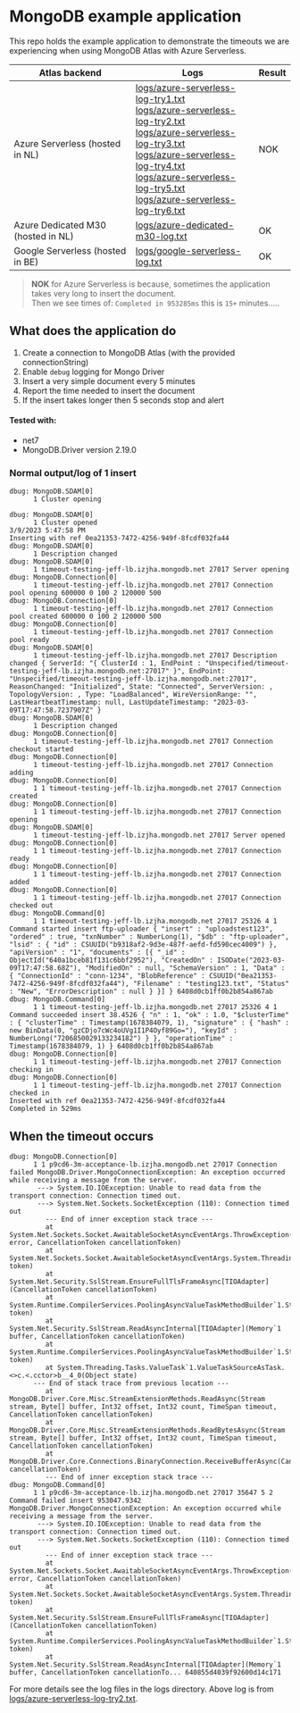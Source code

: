 # MongoDB example application
This repo holds the example application to demonstrate the timeouts we are experiencing when using MongoDB Atlas with Azure Serverless.


| Atlas backend                      | Logs                                                                                                                                                                                                                                                                                                                                                                                                                                                                     | Result |
|------------------------------------|--------------------------------------------------------------------------------------------------------------------------------------------------------------------------------------------------------------------------------------------------------------------------------------------------------------------------------------------------------------------------------------------------------------------------------------------------------------------------|--------|
| Azure Serverless (hosted in NL)    | [logs/azure-serverless-log-try1.txt](logs/azure-serverless-log-try1.txt)<br>[logs/azure-serverless-log-try2.txt](logs/azure-serverless-log-try2.txt)<br>[logs/azure-serverless-log-try3.txt](logs/azure-serverless-log-try3.txt)<br>[logs/azure-serverless-log-try4.txt](logs/azure-serverless-log-try4.txt)<br>[logs/azure-serverless-log-try5.txt](logs/azure-serverless-log-try5.txt)<br>[logs/azure-serverless-log-try6.txt](logs/azure-serverless-log-try6.txt)<br> | NOK    |
| Azure Dedicated M30 (hosted in NL) | [logs/azure-dedicated-m30-log.txt](logs/azure-dedicated-m30-log.txt)                                                                                                                                                                                                                                                                                                                                                                                                     | OK     |
| Google Serverless (hosted in BE)   | [logs/google-serverless-log.txt](logs/google-serverless-log.txt)                                                                                                                                                                                                                                                                                                                                                                                                         | OK     |


> **NOK** for Azure Serverless is because, sometimes the application takes very long to insert the document.  
Then we see times of: `Completed in 953285ms` this is `15+` minutes.....


## What does the application do

1. Create a connection to MongoDB Atlas (with the provided connectionString)
2. Enable `debug` logging for Mongo Driver
3. Insert a very simple document every 5 minutes
4. Report the time needed to insert the document
5. If the insert takes longer then 5 seconds stop and alert

#### Tested with:
- net7
- MongoDB.Driver version 2.19.0

### Normal output/log of 1 insert

```log
dbug: MongoDB.SDAM[0]
      1 Cluster opening

dbug: MongoDB.SDAM[0]
      1 Cluster opened
3/9/2023 5:47:58 PM
Inserting with ref 0ea21353-7472-4256-949f-8fcdf032fa44
dbug: MongoDB.SDAM[0]
      1 Description changed
dbug: MongoDB.SDAM[0]
      1 timeout-testing-jeff-lb.izjha.mongodb.net 27017 Server opening
dbug: MongoDB.Connection[0]
      1 timeout-testing-jeff-lb.izjha.mongodb.net 27017 Connection pool opening 600000 0 100 2 120000 500
dbug: MongoDB.Connection[0]
      1 timeout-testing-jeff-lb.izjha.mongodb.net 27017 Connection pool created 600000 0 100 2 120000 500
dbug: MongoDB.Connection[0]
      1 timeout-testing-jeff-lb.izjha.mongodb.net 27017 Connection pool ready
dbug: MongoDB.SDAM[0]
      1 timeout-testing-jeff-lb.izjha.mongodb.net 27017 Description changed { ServerId: "{ ClusterId : 1, EndPoint : "Unspecified/timeout-testing-jeff-lb.izjha.mongodb.net:27017" }", EndPoint: "Unspecified/timeout-testing-jeff-lb.izjha.mongodb.net:27017", ReasonChanged: "Initialized", State: "Connected", ServerVersion: , TopologyVersion: , Type: "LoadBalanced", WireVersionRange: "", LastHeartbeatTimestamp: null, LastUpdateTimestamp: "2023-03-09T17:47:58.7237907Z" }
dbug: MongoDB.SDAM[0]
      1 Description changed
dbug: MongoDB.Connection[0]
      1 timeout-testing-jeff-lb.izjha.mongodb.net 27017 Connection checkout started
dbug: MongoDB.Connection[0]
      1 timeout-testing-jeff-lb.izjha.mongodb.net 27017 Connection adding
dbug: MongoDB.Connection[0]
      1 1 timeout-testing-jeff-lb.izjha.mongodb.net 27017 Connection created
dbug: MongoDB.Connection[0]
      1 1 timeout-testing-jeff-lb.izjha.mongodb.net 27017 Connection opening
dbug: MongoDB.SDAM[0]
      1 timeout-testing-jeff-lb.izjha.mongodb.net 27017 Server opened
dbug: MongoDB.Connection[0]
      1 1 timeout-testing-jeff-lb.izjha.mongodb.net 27017 Connection ready
dbug: MongoDB.Connection[0]
      1 1 timeout-testing-jeff-lb.izjha.mongodb.net 27017 Connection added
dbug: MongoDB.Connection[0]
      1 1 timeout-testing-jeff-lb.izjha.mongodb.net 27017 Connection checked out
dbug: MongoDB.Command[0]
      1 1 timeout-testing-jeff-lb.izjha.mongodb.net 27017 25326 4 1 Command started insert ftp-uploader { "insert" : "uploadstest123", "ordered" : true, "txnNumber" : NumberLong(1), "$db" : "ftp-uploader", "lsid" : { "id" : CSUUID("b9318af2-9d3e-487f-aefd-fd590cec4009") }, "apiVersion" : "1", "documents" : [{ "_id" : ObjectId("640a1bceb81f131c6bbf2952"), "CreatedOn" : ISODate("2023-03-09T17:47:58.68Z"), "ModifiedOn" : null, "SchemaVersion" : 1, "Data" : { "ConnectionId" : "conn-1234", "BlobReference" : CSUUID("0ea21353-7472-4256-949f-8fcdf032fa44"), "Filename" : "testing123.txt", "Status" : "New", "ErrorDescription" : null } }] } 6408d0cb1ff0b2b854a867ab
dbug: MongoDB.Command[0]
      1 1 timeout-testing-jeff-lb.izjha.mongodb.net 27017 25326 4 1 Command succeeded insert 38.4526 { "n" : 1, "ok" : 1.0, "$clusterTime" : { "clusterTime" : Timestamp(1678384079, 1), "signature" : { "hash" : new BinData(0, "gzCDjo7cWc4oUVg1I1P4Oyf89Go="), "keyId" : NumberLong("7206850029133234182") } }, "operationTime" : Timestamp(1678384079, 1) } 6408d0cb1ff0b2b854a867ab
dbug: MongoDB.Connection[0]
      1 1 timeout-testing-jeff-lb.izjha.mongodb.net 27017 Connection checking in
dbug: MongoDB.Connection[0]
      1 1 timeout-testing-jeff-lb.izjha.mongodb.net 27017 Connection checked in
Inserted with ref 0ea21353-7472-4256-949f-8fcdf032fa44
Completed in 529ms
```

## When the timeout occurs

```log
dbug: MongoDB.Connection[0]
      1 1 p9cd6-3m-acceptance-lb.izjha.mongodb.net 27017 Connection failed MongoDB.Driver.MongoConnectionException: An exception occurred while receiving a message from the server.
       ---> System.IO.IOException: Unable to read data from the transport connection: Connection timed out.
       ---> System.Net.Sockets.SocketException (110): Connection timed out
         --- End of inner exception stack trace ---
         at System.Net.Sockets.Socket.AwaitableSocketAsyncEventArgs.ThrowException(SocketError error, CancellationToken cancellationToken)
         at System.Net.Sockets.Socket.AwaitableSocketAsyncEventArgs.System.Threading.Tasks.Sources.IValueTaskSource<System.Int32>.GetResult(Int16 token)
         at System.Net.Security.SslStream.EnsureFullTlsFrameAsync[TIOAdapter](CancellationToken cancellationToken)
         at System.Runtime.CompilerServices.PoolingAsyncValueTaskMethodBuilder`1.StateMachineBox`1.System.Threading.Tasks.Sources.IValueTaskSource<TResult>.GetResult(Int16 token)
         at System.Net.Security.SslStream.ReadAsyncInternal[TIOAdapter](Memory`1 buffer, CancellationToken cancellationToken)
         at System.Runtime.CompilerServices.PoolingAsyncValueTaskMethodBuilder`1.StateMachineBox`1.System.Threading.Tasks.Sources.IValueTaskSource<TResult>.GetResult(Int16 token)
         at System.Threading.Tasks.ValueTask`1.ValueTaskSourceAsTask.<>c.<.cctor>b__4_0(Object state)
      --- End of stack trace from previous location ---
         at MongoDB.Driver.Core.Misc.StreamExtensionMethods.ReadAsync(Stream stream, Byte[] buffer, Int32 offset, Int32 count, TimeSpan timeout, CancellationToken cancellationToken)
         at MongoDB.Driver.Core.Misc.StreamExtensionMethods.ReadBytesAsync(Stream stream, Byte[] buffer, Int32 offset, Int32 count, TimeSpan timeout, CancellationToken cancellationToken)
         at MongoDB.Driver.Core.Connections.BinaryConnection.ReceiveBufferAsync(CancellationToken cancellationToken)
         --- End of inner exception stack trace ---
dbug: MongoDB.Command[0]
      1 1 p9cd6-3m-acceptance-lb.izjha.mongodb.net 27017 35647 5 2 Command failed insert 953047.9342 MongoDB.Driver.MongoConnectionException: An exception occurred while receiving a message from the server.
       ---> System.IO.IOException: Unable to read data from the transport connection: Connection timed out.
       ---> System.Net.Sockets.SocketException (110): Connection timed out
         --- End of inner exception stack trace ---
         at System.Net.Sockets.Socket.AwaitableSocketAsyncEventArgs.ThrowException(SocketError error, CancellationToken cancellationToken)
         at System.Net.Sockets.Socket.AwaitableSocketAsyncEventArgs.System.Threading.Tasks.Sources.IValueTaskSource<System.Int32>.GetResult(Int16 token)
         at System.Net.Security.SslStream.EnsureFullTlsFrameAsync[TIOAdapter](CancellationToken cancellationToken)
         at System.Runtime.CompilerServices.PoolingAsyncValueTaskMethodBuilder`1.StateMachineBox`1.System.Threading.Tasks.Sources.IValueTaskSource<TResult>.GetResult(Int16 token)
         at System.Net.Security.SslStream.ReadAsyncInternal[TIOAdapter](Memory`1 buffer, CancellationToken cancellationTo... 640855d4039f92600d14c171
```

For more details see the log files in the logs directory. Above log is from [logs/azure-serverless-log-try2.txt](logs/azure-serverless-log-try2.txt).